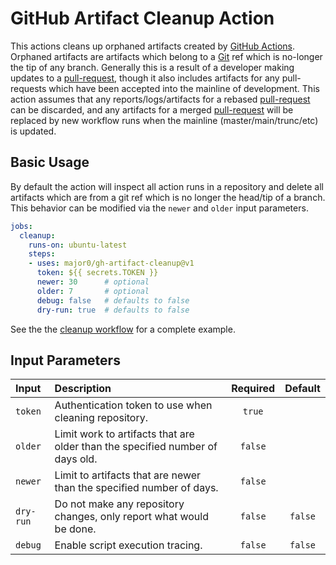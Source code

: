 GitHub Artifact Cleanup Action
==============================

This actions cleans up orphaned artifacts created by [GitHub Actions][].
Orphaned artifacts are artifacts which belong to a [Git][] ref which is
no-longer the tip of any branch. Generally this is a result of a developer
making updates to a [pull-request][], though it also includes artifacts for any
pull-requests which have been accepted into the mainline of development. This
action assumes that any reports/logs/artifacts for a rebased [pull-request][]
can be discarded, and any artifacts for a merged [pull-request][] will be
replaced by new workflow runs when the mainline (master/main/trunc/etc) is
updated.

Basic Usage
-----------

By default the action will inspect all action runs in a repository and delete
all artifacts which are from a git ref which is no longer the head/tip of a
branch. This behavior can be modified via the `newer` and `older` input
parameters.

```yaml
jobs:
  cleanup:
    runs-on: ubuntu-latest
    steps:
    - uses: major0/gh-artifact-cleanup@v1
      token: ${{ secrets.TOKEN }}
      newer: 30      # optional
      older: 7       # optional
      debug: false   # defaults to false
      dry-run: true  # defaults to false
```

See the the [cleanup workflow](.github/workflows/cleanup.yaml) for a complete
example.

Input Parameters
----------------

|   Input   |                             Description                                       | Required |    Default     |
|:----------|:------------------------------------------------------------------------------|:--------:|:--------------:|
| `token`   | Authentication token to use when cleaning repository.                         | `true`   |                |
| `older`   | Limit work to artifacts that are older than the specified number of days old. | `false`  |                |
| `newer`   | Limit to artifacts that are newer than the specified number of days.          | `false`  |                |
| `dry-run` | Do not make any repository changes, only report what would be done.           | `false`  |    `false`     |
| `debug`   | Enable script execution tracing.                                              | `false`  |    `false`     |

[//]: # (references)

[GitHub Actions]: https://docs.github.com/en/actions
[Git]: https://git-scm.com
[pull-request]: https://docs.github.com/en/pull-requests/collaborating-with-pull-requests/proposing-changes-to-your-work-with-pull-requests/about-pull-requests
